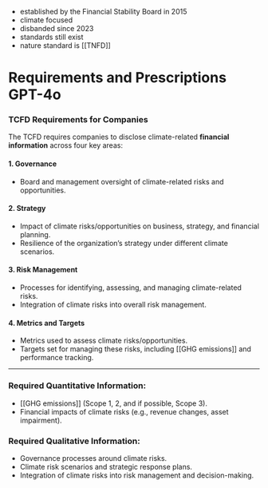 - established by the Financial Stability Board in 2015
- climate focused
- disbanded since 2023
- standards still exist
- nature standard is [[TNFD]]

# Requirements and Prescriptions GPT-4o
### TCFD Requirements for Companies
The TCFD requires companies to disclose climate-related **financial information** across four key areas:
#### 1. **Governance**
   - Board and management oversight of climate-related risks and opportunities.
#### 2. **Strategy**
   - Impact of climate risks/opportunities on business, strategy, and financial planning.
   - Resilience of the organization’s strategy under different climate scenarios.
#### 3. **Risk Management**
   - Processes for identifying, assessing, and managing climate-related risks.
   - Integration of climate risks into overall risk management.
#### 4. **Metrics and Targets**
   - Metrics used to assess climate risks/opportunities.
   - Targets set for managing these risks, including [[GHG emissions]] and performance tracking.
---
### Required **Quantitative Information**:
   - [[GHG emissions]] (Scope 1, 2, and if possible, Scope 3).
   - Financial impacts of climate risks (e.g., revenue changes, asset impairment).
### Required **Qualitative Information**:
   - Governance processes around climate risks.
   - Climate risk scenarios and strategic response plans.
   - Integration of climate risks into risk management and decision-making.
